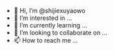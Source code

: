 - 👋 Hi, I’m @shijiexuyaowo
- 👀 I’m interested in ...
- 🌱 I’m currently learning ...
- 💞️ I’m looking to collaborate on ...
- 📫 How to reach me ...

<!---
shijiexuyaowo/shijiexuyaowo is a ✨ special ✨ repository because its `README.md` (this file) appears on your GitHub profile.
You can click the Preview link to take a look at your changes.
--->
